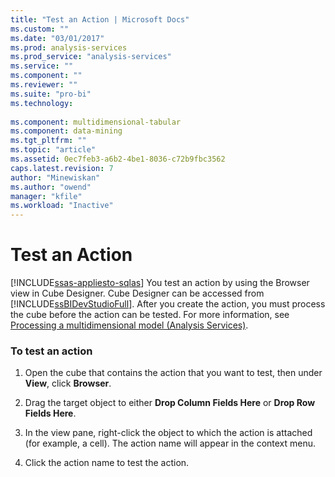 ```yaml
---
title: "Test an Action | Microsoft Docs"
ms.custom: ""
ms.date: "03/01/2017"
ms.prod: analysis-services
ms.prod_service: "analysis-services"
ms.service: ""
ms.component: ""
ms.reviewer: ""
ms.suite: "pro-bi"
ms.technology: 
  
ms.component: multidimensional-tabular
ms.component: data-mining
ms.tgt_pltfrm: ""
ms.topic: "article"
ms.assetid: 0ec7feb3-a6b2-4be1-8036-c72b9fbc3562
caps.latest.revision: 7
author: "Minewiskan"
ms.author: "owend"
manager: "kfile"
ms.workload: "Inactive"
---
```

# Test an Action
[!INCLUDE[ssas-appliesto-sqlas](../../includes/ssas-appliesto-sqlas.md)]
  You test an action by using the Browser view in Cube Designer. Cube Designer can be accessed from [!INCLUDE[ssBIDevStudioFull](../../includes/ssbidevstudiofull-md.md)]. After you create the action, you must process the cube before the action can be tested. For more information, see [Processing a multidimensional model &#40;Analysis Services&#41;](../../analysis-services/multidimensional-models/processing-a-multidimensional-model-analysis-services.md).  
  
### To test an action  
  
1.  Open the cube that contains the action that you want to test, then under **View**, click **Browser**.  
  
2.  Drag the target object to either **Drop Column Fields Here** or **Drop Row Fields Here**.  
  
3.  In the view pane, right-click the object to which the action is attached (for example, a cell). The action name will appear in the context menu.  
  
4.  Click the action name to test the action.  
  
  
